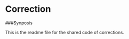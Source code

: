 Correction
============================

###Synposis

This is the readme file for the shared code of corrections.
